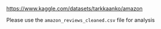 https://www.kaggle.com/datasets/tarkkaanko/amazon

Please use the `amazon_reviews_cleaned.csv` file for analysis
